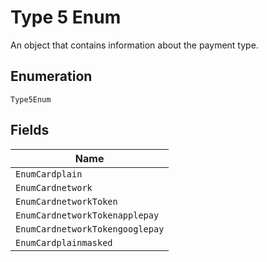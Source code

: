 
# Type 5 Enum

An object that contains information about the payment type.

## Enumeration

`Type5Enum`

## Fields

| Name |
|  --- |
| `EnumCardplain` |
| `EnumCardnetwork` |
| `EnumCardnetworkToken` |
| `EnumCardnetworkTokenapplepay` |
| `EnumCardnetworkTokengooglepay` |
| `EnumCardplainmasked` |

